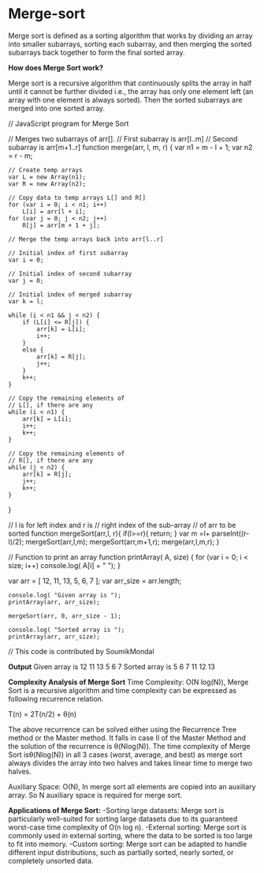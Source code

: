 # Merge-sort

Merge sort is defined as a sorting algorithm that works by dividing an array into smaller subarrays, sorting each subarray, and then merging the sorted subarrays back together to form the final sorted array.

**How does Merge Sort work?**

Merge sort is a recursive algorithm that continuously splits the array in half until it cannot be further divided i.e., the array has only one element left (an array with one element is always sorted). Then the sorted subarrays are merged into one sorted array.

// JavaScript program for Merge Sort

// Merges two subarrays of arr[].
// First subarray is arr[l..m]
// Second subarray is arr[m+1..r]
function merge(arr, l, m, r)
{
	var n1 = m - l + 1;
	var n2 = r - m;

	// Create temp arrays
	var L = new Array(n1); 
	var R = new Array(n2);

	// Copy data to temp arrays L[] and R[]
	for (var i = 0; i < n1; i++)
		L[i] = arr[l + i];
	for (var j = 0; j < n2; j++)
		R[j] = arr[m + 1 + j];

	// Merge the temp arrays back into arr[l..r]

	// Initial index of first subarray
	var i = 0;

	// Initial index of second subarray
	var j = 0;

	// Initial index of merged subarray
	var k = l;

	while (i < n1 && j < n2) {
		if (L[i] <= R[j]) {
			arr[k] = L[i];
			i++;
		}
		else {
			arr[k] = R[j];
			j++;
		}
		k++;
	}

	// Copy the remaining elements of
	// L[], if there are any
	while (i < n1) {
		arr[k] = L[i];
		i++;
		k++;
	}

	// Copy the remaining elements of
	// R[], if there are any
	while (j < n2) {
		arr[k] = R[j];
		j++;
		k++;
	}
}

// l is for left index and r is
// right index of the sub-array
// of arr to be sorted
function mergeSort(arr,l, r){
	if(l>=r){
		return;
	}
	var m =l+ parseInt((r-l)/2);
	mergeSort(arr,l,m);
	mergeSort(arr,m+1,r);
	merge(arr,l,m,r);
}

// Function to print an array
function printArray( A, size)
{
	for (var i = 0; i < size; i++)
	console.log( A[i] + " ");
}


var arr = [ 12, 11, 13, 5, 6, 7 ];
	var arr_size = arr.length;

	console.log( "Given array is ");
	printArray(arr, arr_size);

	mergeSort(arr, 0, arr_size - 1);

	console.log( "Sorted array is ");
	printArray(arr, arr_size);

// This code is contributed by SoumikMondal


**Output**
Given array is 
12 11 13 5 6 7 
Sorted array is 
5 6 7 11 12 13 

**Complexity Analysis of Merge Sort**
Time Complexity: O(N log(N)),  Merge Sort is a recursive algorithm and time complexity can be expressed as following recurrence relation. 

T(n) = 2T(n/2) + θ(n)

The above recurrence can be solved either using the Recurrence Tree method or the Master method. It falls in case II of the Master Method and the solution of the recurrence is θ(Nlog(N)). The time complexity of Merge Sort isθ(Nlog(N)) in all 3 cases (worst, average, and best) as merge sort always divides the array into two halves and takes linear time to merge two halves.

Auxiliary Space: O(N), In merge sort all elements are copied into an auxiliary array. So N auxiliary space is required for merge sort.

**Applications of Merge Sort:**
-Sorting large datasets: Merge sort is particularly well-suited for sorting large datasets due to its guaranteed worst-case time complexity of O(n log n).
-External sorting: Merge sort is commonly used in external sorting, where the data to be sorted is too large to fit into memory.
-Custom sorting: Merge sort can be adapted to handle different input distributions, such as partially sorted, nearly sorted, or completely unsorted data.
